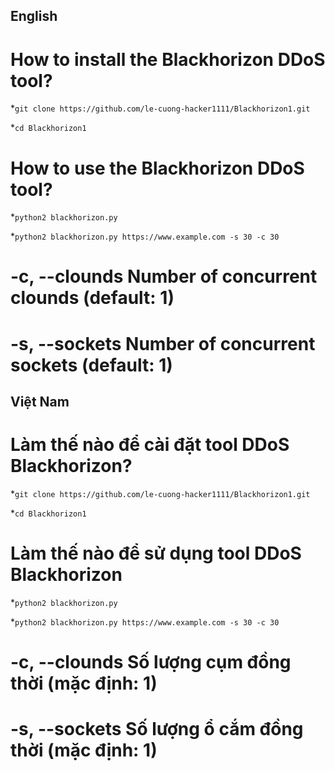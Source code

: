 ## English
# How to install the Blackhorizon DDoS tool?
*`git clone https://github.com/le-cuong-hacker1111/Blackhorizon1.git`

*`cd Blackhorizon1`

# How to use the Blackhorizon DDoS tool?
*`python2 blackhorizon.py`

*`python2 blackhorizon.py https://www.example.com -s 30 -c 30`

# -c, --clounds Number of concurrent clounds     (default: 1)

# -s, --sockets Number of concurrent sockets     (default: 1)

## Việt Nam
# Làm thế nào để cài đặt tool DDoS Blackhorizon?
*`git clone https://github.com/le-cuong-hacker1111/Blackhorizon1.git`

*`cd Blackhorizon1`

# Làm thế nào để sử dụng tool DDoS Blackhorizon
*`python2 blackhorizon.py`

*`python2 blackhorizon.py https://www.example.com -s 30 -c 30`

# -c, --clounds Số lượng cụm đồng thời (mặc định: 1)

# -s, --sockets Số lượng ổ cắm đồng thời (mặc định: 1)
